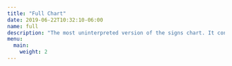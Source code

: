 ```yaml
---
title: "Full Chart"
date: 2019-06-22T10:32:10-06:00
name: full
description: "The most uninterpreted version of the signs chart. It contains duplicate lines and doesn't merge synonyms."
menu:
  main:
    weight: 2
---
```

